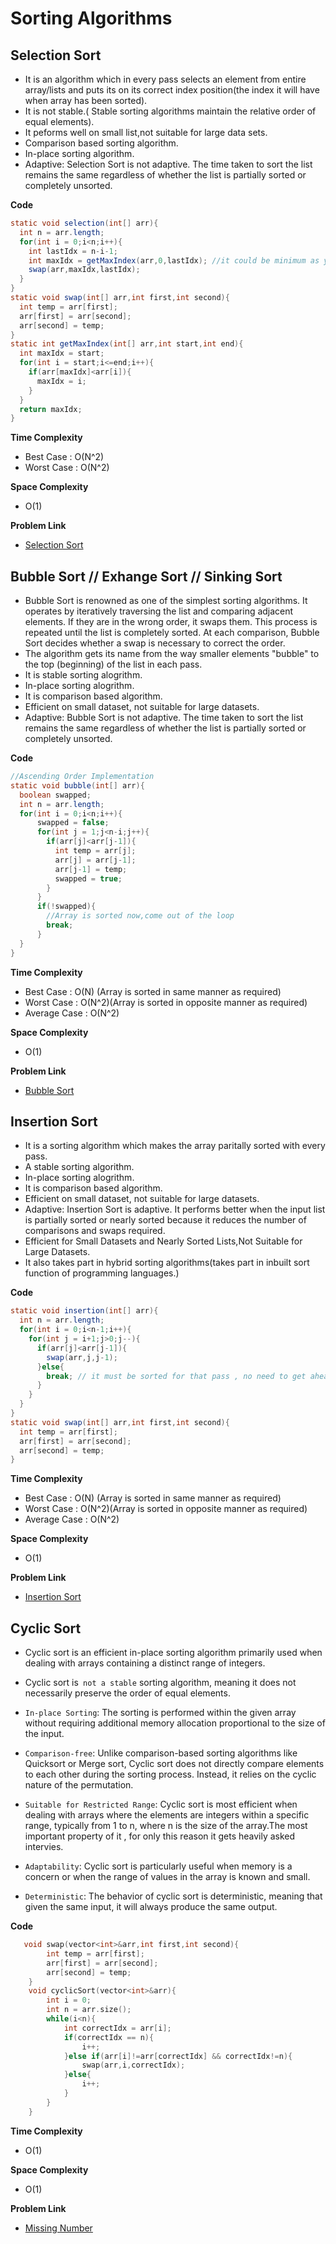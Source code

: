 # Sorting Algorithms

## Selection Sort

- It  is an algorithm which in every pass selects an element from entire array/lists and puts its on its correct index position(the index it will have when array has been sorted).
- It is not stable.( Stable sorting algorithms maintain the relative order of equal elements).
- It peforms well on small list,not suitable for large data sets.
- Comparison based sorting algorithm.
- In-place sorting algorithm.
- Adaptive: Selection Sort is not adaptive. The time taken to sort the list remains the same regardless of whether the list is partially sorted or completely unsorted.

**Code**
```java
static void selection(int[] arr){
  int n = arr.length;
  for(int i = 0;i<n;i++){
    int lastIdx = n-i-1;
    int maxIdx = getMaxIndex(arr,0,lastIdx); //it could be minimum as your wish
    swap(arr,maxIdx,lastIdx);
  }
}
static void swap(int[] arr,int first,int second){
  int temp = arr[first];
  arr[first] = arr[second];
  arr[second] = temp;
}
static int getMaxIndex(int[] arr,int start,int end){
  int maxIdx = start;
  for(int i = start;i<=end;i++){
    if(arr[maxIdx]<arr[i]){
      maxIdx = i;
    }
  }
  return maxIdx;
}
```
**Time Complexity**
- Best Case : O(N^2)
- Worst Case : O(N^2)

**Space Complexity**
- O(1)

**Problem Link**
- [Selection Sort](https://www.codingninjas.com/studio/problems/selection-sort_624469)

## Bubble Sort // Exhange Sort // Sinking Sort

- Bubble Sort is renowned as one of the simplest sorting algorithms. It operates by iteratively traversing the list and comparing adjacent elements. If they are in the wrong order, it swaps them. This process is repeated until the list is completely sorted. At each comparison, Bubble Sort decides whether a swap is necessary to correct the order. 
- The algorithm gets its name from the way smaller elements "bubble" to the top (beginning) of the list in each pass.
- It is stable sorting alogrithm.
- In-place sorting alogrithm.
- It is comparison based algorithm.
- Efficient on small dataset, not suitable for large datasets.
- Adaptive: Bubble Sort is not adaptive. The time taken to sort the list remains the same regardless of whether the list is partially sorted or completely unsorted.

**Code**
```java
//Ascending Order Implementation
static void bubble(int[] arr){
  boolean swapped;
  int n = arr.length;
  for(int i = 0;i<n;i++){
      swapped = false;
      for(int j = 1;j<n-i;j++){
        if(arr[j]<arr[j-1]){
          int temp = arr[j];
          arr[j] = arr[j-1];
          arr[j-1] = temp;
          swapped = true;
        }
      }
      if(!swapped){
        //Array is sorted now,come out of the loop
        break;
      }
  }
}
```

**Time Complexity**
- Best Case : O(N) (Array is sorted in same manner as required)
- Worst Case : O(N^2)(Array is sorted in opposite manner as required)
- Average Case : O(N^2)

**Space Complexity**
 - O(1)

**Problem Link**
- [Bubble Sort](https://www.codingninjas.com/studio/problems/bubble-sort_624380)

## Insertion Sort

- It is a sorting algorithm which makes the array paritally sorted with every pass.
- A stable sorting algorithm.
- In-place sorting alogrithm.
- It is comparison based algorithm.
- Efficient on small dataset, not suitable for large datasets.
- Adaptive: Insertion Sort is adaptive. It performs better when the input list is partially sorted or nearly sorted because it reduces the number of comparisons and swaps required.
- Efficient for Small Datasets and Nearly Sorted Lists,Not Suitable for Large Datasets.
- It also takes part in hybrid sorting algorithms(takes part in inbuilt sort function of programming languages.)

**Code**
```java
static void insertion(int[] arr){
  int n = arr.length;
  for(int i = 0;i<n-1;i++){
    for(int j = i+1;j>0;j--){
      if(arr[j]<arr[j-1]){
        swap(arr,j,j-1);
      }else{
        break; // it must be sorted for that pass , no need to get ahead
      }
    }
  }
}
static void swap(int[] arr,int first,int second){
  int temp = arr[first];
  arr[first] = arr[second];
  arr[second] = temp;
}
```

**Time Complexity**
- Best Case : O(N) (Array is sorted in same manner as required)
- Worst Case : O(N^2)(Array is sorted in opposite manner as required)
- Average Case : O(N^2)

**Space Complexity**
- O(1)

**Problem Link**
- [Insertion Sort](https://www.codingninjas.com/studio/problems/insertion-sort_624381)

## Cyclic Sort

- Cyclic sort is an efficient in-place sorting algorithm primarily used when dealing with arrays containing a distinct range of integers.

- Cyclic sort is` not a stable` sorting algorithm, meaning it does not necessarily preserve the order of equal elements.

- `In-place Sorting`: The sorting is performed within the given array without requiring additional memory allocation proportional to the size of the input.

- `Comparison-free`: Unlike comparison-based sorting algorithms like Quicksort or Merge sort, Cyclic sort does not directly compare elements to each other during the sorting process. Instead, it relies on the cyclic nature of the permutation.

- `Suitable for Restricted Range`: Cyclic sort is most efficient when dealing with arrays where the elements are integers within a specific range, typically from 1 to n, where n is the size of the array.The most important property of it , for only this reason it gets heavily asked intervies.

- `Adaptability`: Cyclic sort is particularly useful when memory is a concern or when the range of values in the array is known and small.

- `Deterministic`: The behavior of cyclic sort is deterministic, meaning that given the same input, it will always produce the same output.

**Code**
```c++
   void swap(vector<int>&arr,int first,int second){
        int temp = arr[first];
        arr[first] = arr[second];
        arr[second] = temp;
    }
    void cyclicSort(vector<int>&arr){
        int i = 0;
        int n = arr.size();
        while(i<n){
            int correctIdx = arr[i];
            if(correctIdx == n){
                i++;
            }else if(arr[i]!=arr[correctIdx] && correctIdx!=n){
                swap(arr,i,correctIdx);
            }else{
                i++;
            }
        }
    }
```

**Time Complexity**
- O(1)

**Space Complexity**
- O(1)

**Problem Link**
- [Missing Number](https://leetcode.com/problems/missing-number/)
















